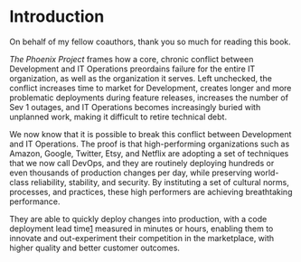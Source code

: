 # Introduction

On behalf of my fellow coauthors, thank you so much for reading this book.

*The Phoenix Project* frames how a core, chronic conflict between Development and IT Operations preordains failure for the entire IT organization, as well as the organization it serves. Left unchecked, the conflict increases time to market for Development, creates longer and more problematic deployments during feature releases, increases the number of Sev 1 outages, and IT Operations becomes increasingly buried with unplanned work, making it difficult to retire technical debt.

We now know that it is possible to break this conflict between Development and IT Operations. The proof is that high-performing organizations such as Amazon, Google, Twitter, Etsy, and Netflix are adopting a set of techniques that we now call DevOps, and they are routinely deploying hundreds or even thousands of production changes per day, while preserving world-class reliability, stability, and security. By instituting a set of cultural norms, processes, and practices, these high performers are achieving breathtaking performance.

They are able to quickly deploy changes into production, with a code deployment lead time[1](https://learning.oreilly.com/library/view/the-phoenix-project/9781457191350/48-resourceNotes.xhtml#note-1) measured in minutes or hours, enabling them to innovate and out-experiment their competition in the marketplace, with higher quality and better customer outcomes.
